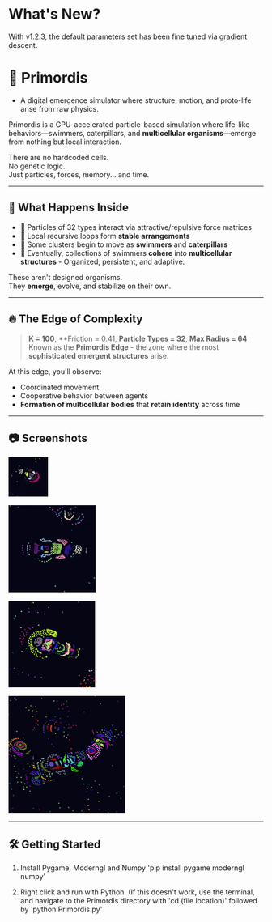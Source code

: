 # What's New?

With v1.2.3, the default parameters set has been fine tuned via gradient descent.

# 🧬 Primordis

- A digital emergence simulator where structure, motion, and proto-life arise from raw physics.

Primordis is a GPU-accelerated particle-based simulation where life-like behaviors—swimmers, caterpillars, and **multicellular organisms**—emerge from nothing but local interaction.

There are no hardcoded cells.  
No genetic logic.  
Just particles, forces, memory... and time.

---

## 🌌 What Happens Inside

- 💠 Particles of 32 types interact via attractive/repulsive force matrices
- 🔁 Local recursive loops form **stable arrangements**
- 🐛 Some clusters begin to move as **swimmers** and **caterpillars**
- 🧬 Eventually, collections of swimmers **cohere** into **multicellular structures** - Organized, persistent, and adaptive.

These aren't designed organisms.  
They **emerge**, evolve, and stabilize on their own.

---

## 🔥 The Edge of Complexity

> **K = 100**, **Friction = 0.41, **Particle Types = 32**, **Max Radius = 64**  
> Known as the **Primordis Edge** - the zone where the most **sophisticated emergent structures** arise.

At this edge, you'll observe:
- Coordinated movement
- Cooperative behavior between agents
- **Formation of multicellular bodies** that **retain identity** across time

---

## 📷 Screenshots

![Swimmer](Atlas/swimmer.png)

![Multicellular Form](Atlas/multicell.png)

![Caterpillar](Atlas/caterpillar.png)

![Macro Organism](Atlas/macroorganism.png)

---

## 🛠 Getting Started

1. Install Pygame, Moderngl and Numpy
'pip install pygame moderngl numpy'

2. Right click and run with Python. (If this doesn't work, use the terminal, and navigate to the Primordis directory with 'cd (file location)' followed by 'python Primordis.py'
